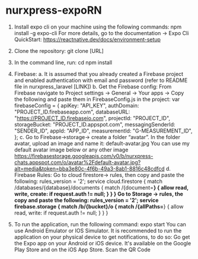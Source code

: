 # nurxpress-expoRN
1. Install expo cli on your machine using the following commands:
    npm install -g expo-cli	
    For more details, go to the documentation -> Expo Cli QuickStart:
    https://reactnative.dev/docs/environment-setup
  
2. Clone the repository:
    git clone [URL]

3. In the command line, run:
    cd <project-name>
    npm install
    
4. Firebase:
    a. It is assumed that you already created a Firebase project and enabled authentication with email and password (refer to README file in nurxpress_laravel [LINK])
    b. Get the Firebase config:
          From Firebase navigate to Project settings -> General -> Your apps -> Copy the following and paste them in FirebaseConfig.js in the project:
          var firebaseConfig = {
            apiKey: "API_KEY",
            authDomain: "PROJECT_ID.firebaseapp.com",
            databaseURL: "https://PROJECT_ID.firebaseio.com",
            projectId: "PROJECT_ID",
            storageBucket: "PROJECT_ID.appspot.com",
            messagingSenderId: "SENDER_ID",
            appId: "APP_ID",
            measurementId: "G-MEASUREMENT_ID",
          };
    c. Go to Firebase->storage-> create a folder “avatar”. In the folder avatar, upload an image and name it: default-avatar.jpg
        You can use my default avatar image below or any other image
        https://firebasestorage.googleapis.com/v0/b/nurxpress-chats.appspot.com/o/avatar%2Fdefault-avatar.jpg?alt=media&token=bba3e80c-4f6b-49a3-8ab1-8816c48cdfcd 
    d. Firebase Rules: 
          Go to cloud firestore-> rules, then copy and paste the following:
              rules_version = '2';
              service cloud.firestore {
                match /databases/{database}/documents {
                  match /{document=**} {
                    allow read, write, create: if
                        request.auth != null;
                  }
                }
              }
           Go to Storage -> rules, the copy and paste the following:
              rules_version = '2';
              service firebase.storage {
                match /b/{bucket}/o {
                  match /{allPaths=**} {
                    allow read, write: if request.auth != null;
                  }
                }
              }

5. To run the application, run the following command:
      expo start
    You can use Android Emulator or IOS Simulator.
    It is recommended to run the application on your physical device to get notifications, to do so:
      Go get the Expo app on your Android or iOS device. It's available on the Google Play Store and on the iOS App Store.
      Scan the QR Code
